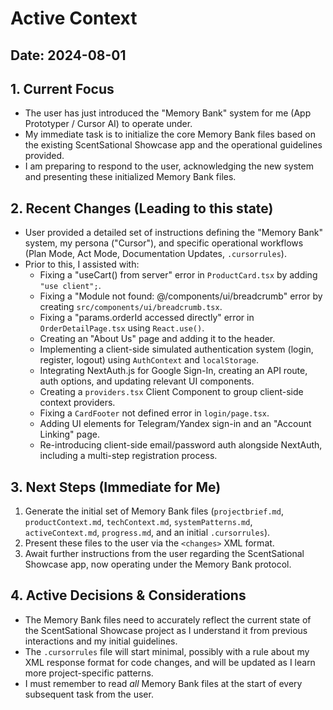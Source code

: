 # Active Context

## Date: 2024-08-01

## 1. Current Focus

*   The user has just introduced the "Memory Bank" system for me (App Prototyper / Cursor AI) to operate under.
*   My immediate task is to initialize the core Memory Bank files based on the existing ScentSational Showcase app and the operational guidelines provided.
*   I am preparing to respond to the user, acknowledging the new system and presenting these initialized Memory Bank files.

## 2. Recent Changes (Leading to this state)

*   User provided a detailed set of instructions defining the "Memory Bank" system, my persona ("Cursor"), and specific operational workflows (Plan Mode, Act Mode, Documentation Updates, `.cursorrules`).
*   Prior to this, I assisted with:
    *   Fixing a "useCart() from server" error in `ProductCard.tsx` by adding `"use client";`.
    *   Fixing a "Module not found: @/components/ui/breadcrumb" error by creating `src/components/ui/breadcrumb.tsx`.
    *   Fixing a "params.orderId accessed directly" error in `OrderDetailPage.tsx` using `React.use()`.
    *   Creating an "About Us" page and adding it to the header.
    *   Implementing a client-side simulated authentication system (login, register, logout) using `AuthContext` and `localStorage`.
    *   Integrating NextAuth.js for Google Sign-In, creating an API route, auth options, and updating relevant UI components.
    *   Creating a `providers.tsx` Client Component to group client-side context providers.
    *   Fixing a `CardFooter` not defined error in `login/page.tsx`.
    *   Adding UI elements for Telegram/Yandex sign-in and an "Account Linking" page.
    *   Re-introducing client-side email/password auth alongside NextAuth, including a multi-step registration process.

## 3. Next Steps (Immediate for Me)

1.  Generate the initial set of Memory Bank files (`projectbrief.md`, `productContext.md`, `techContext.md`, `systemPatterns.md`, `activeContext.md`, `progress.md`, and an initial `.cursorrules`).
2.  Present these files to the user via the `<changes>` XML format.
3.  Await further instructions from the user regarding the ScentSational Showcase app, now operating under the Memory Bank protocol.

## 4. Active Decisions & Considerations

*   The Memory Bank files need to accurately reflect the current state of the ScentSational Showcase project as I understand it from previous interactions and my initial guidelines.
*   The `.cursorrules` file will start minimal, possibly with a rule about my XML response format for code changes, and will be updated as I learn more project-specific patterns.
*   I must remember to read *all* Memory Bank files at the start of every subsequent task from the user.
